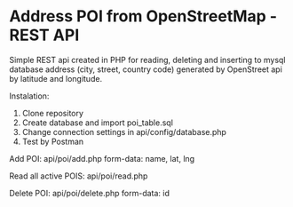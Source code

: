 # Address POI from OpenStreetMap - REST API
Simple REST api created in PHP for reading, deleting and inserting to mysql database address (city, street, country code) generated by OpenStreet api by latitude and longitude. 

Instalation:
1. Clone repository
2. Create database and import poi_table.sql
3. Change connection settings in api/config/database.php
4. Test by Postman


Add POI:
api/poi/add.php
form-data: name, lat, lng

Read all active POIS:
api/poi/read.php

Delete POI:
api/poi/delete.php 
form-data: id
